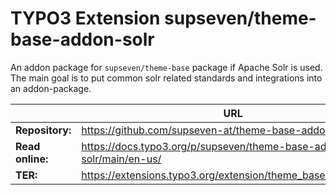 # TYPO3 Extension supseven/theme-base-addon-solr

An addon package for `supseven/theme-base` package if Apache Solr is used. The main goal is to put common solr
related standards and integrations into an addon-package.

|                  | URL                                                                 |
|------------------|---------------------------------------------------------------------|
| **Repository:**  | https://github.com/supseven-at/theme-base-addon-solr                |
| **Read online:** | https://docs.typo3.org/p/supseven/theme-base-addon-solr/main/en-us/ |
| **TER:**         | https://extensions.typo3.org/extension/theme_base_addon_solr/       |